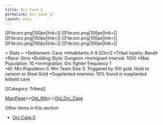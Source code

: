 ```yaml
---
title: Orc Cave 1
permalink: Orc_Cave_1/
layout: wiki
---
```

[[File:orc.png|100px|link=]]
[[File:orc.png|100px|link=]]
[[File:orc.png|100px|link=]]
[[File:orc.png|100px|link=]]
[[File:orc.png|100px|link=]]
[[File:orc.png|100px|link=]]

= Stats =
*Settlement: Cave
*Inhabitants 4-9 [[Orc]]
*Tribal loyalty: Bandit
*Race: Orcs
*Building Style: Dungeon 
*Immigrant Interval: 1000
*Max Population: 10 
*Immigration: Orc fighter  frequency 1  
*AI: Min Population 0. Min Team Size 3. Triggered by 100 gold. Hold to ransom or Steal Gold
*Supplanted enemies: 10% found in supplanted kobold cave

[[Category: Tribes]]

[MainPage](/keeperrl_wiki/ "wikilink")>>[Old_Wiki](/keeperrl_wiki/Old_Wiki "wikilink")>>[Old_Orc_Cave](/keeperrl_wiki/Old_Orc_Cave "wikilink")

Other items in this section
-    [Orc Cave 0](/keeperrl_wiki/Orc_Cave_0 "wikilink")
